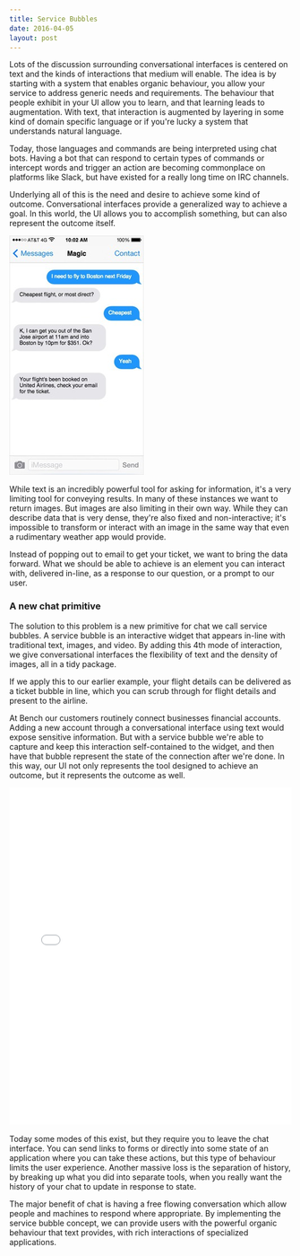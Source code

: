 ```yaml
---
title: Service Bubbles
date: 2016-04-05
layout: post
---
```


Lots of the discussion surrounding conversational interfaces is centered on text
and the kinds of interactions that medium will enable. The idea is by starting
with a system that enables organic behaviour, you allow your service to address
generic needs and requirements. The behaviour that people exhibit in your UI
allow you to learn, and that learning leads to augmentation. With text, that
interaction is augmented by layering in some kind of domain specific language or
if you're lucky a system that understands natural language. 

Today, those languages and commands are being interpreted using chat bots.
Having a bot that can respond to certain types of commands or intercept words
and trigger an action are becoming commonplace on platforms like Slack, but have
existed for a really long time on IRC channels.

Underlying all of this is the need and desire to achieve some kind of outcome.
Conversational interfaces provide a generalized way to achieve a goal. In this
world, the UI allows you to accomplish something, but can also represent the
outcome itself.

![](/img/magic.jpg)

While text is an incredibly powerful tool for asking for information, it's a
very limiting tool for conveying results. In many of these instances we want to
return images. But images are also limiting in their own way. While they can
describe data that is very dense, they're also fixed and non-interactive; it's
impossible to transform or interact with an image in the same way that even a
rudimentary weather app would provide.

Instead of popping out to email to get your ticket, we want to bring the data
forward. What we should be able to achieve is an element you can interact with,
delivered in-line, as a response to our question, or a prompt to our user.

### A new chat primitive

The solution to this problem is a new primitive for chat we call service
bubbles. A service bubble is an interactive widget that appears in-line with
traditional text, images, and video. By adding this 4th mode of interaction, we
give conversational interfaces the flexibility of text and the density of
images, all in a tidy package. 

If we apply this to our earlier example, your flight details can be delivered as
a ticket bubble in line, which you can scrub through for flight details and
present to the airline. 

At Bench our customers routinely connect businesses financial accounts. Adding a
new account through a conversational interface using text would expose sensitive
information. But with a service bubble we're able to capture and keep this
interaction self-contained to the widget, and then have that bubble represent
the state of the connection after we're done. In this way, our UI not only
represents the tool designed to achieve an outcome, but it represents the
outcome as well. 

<iframe src="/chat-demo.html" style="border: 0 none; width: 100%; height: 600px;"></iframe>

Today some modes of this exist, but they require you to leave the chat
interface. You can send links to forms or directly into some state of an
application where you can take these actions, but this type of behaviour limits
the user experience. Another massive loss is the separation of history, by
breaking up what you did into separate tools, when you really want the history
of your chat to update in response to state.

The major benefit of chat is having a free flowing conversation which allow
people and machines to respond where appropriate. By implementing the service
bubble concept, we can provide users with the powerful organic behaviour that
text provides, with rich interactions of specialized applications.
